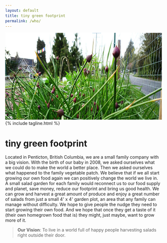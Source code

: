 ```yaml
---
layout: default
title: tiny green footprint
permalink: /who/
---
```


<div id="top-img">
	<img src="/img/main-chives.jpg" alt="" width="705" height="280" />
	{% include tagline.html %}
</div>

# tiny green footprint

Located in Penticton, British Columbia, we are a small family company with a big vision. With the birth of our baby in 2008, we asked ourselves what we could do to make the world a better place. Then we asked ourselves what happened to the family vegetable patch. We believe that if we all start growing our own food again we can positively change the world we live in. A small salad garden for each family would reconnect us to our food supply and planet, save money, reduce our footprint and bring us good health. We can grow and harvest a great amount of produce and enjoy a great number of salads from just a small 4' x 4' garden plot, an area that any family can manage without difficulty. We hope to give people the nudge they need to start growing their own food. And we hope that once they get a taste of it (their own homegrown food that is) they might, just maybe, want to grow more of it.

> **Our Vision**: To live in a world full of happy people harvesting salads right outside their door.